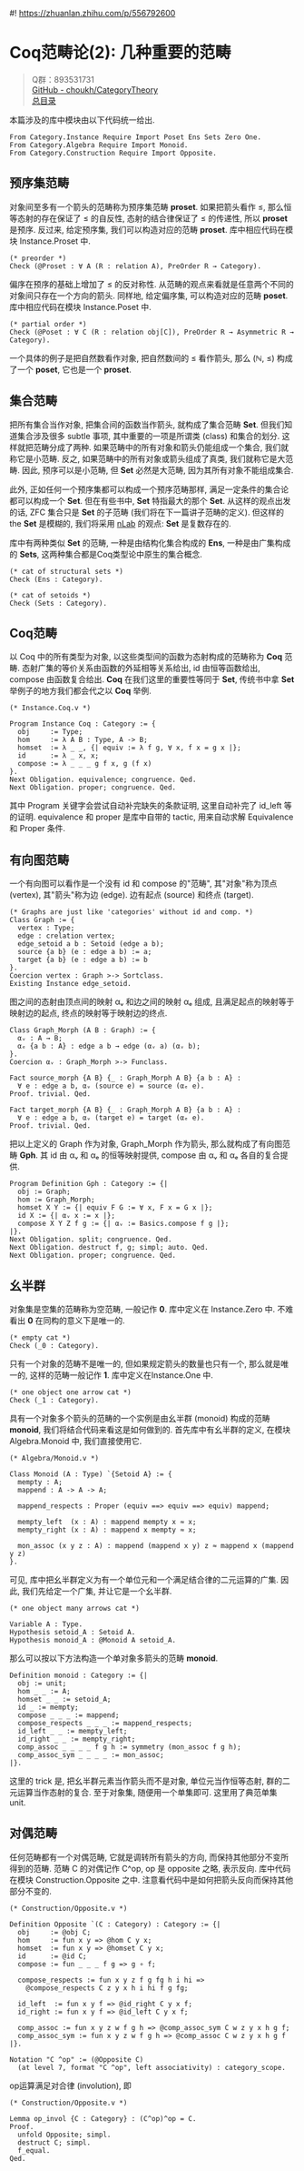 #! https://zhuanlan.zhihu.com/p/556792600
# Coq范畴论(2): 几种重要的范畴

> Q群：893531731  
> [GitHub - choukh/CategoryTheory](https://github.com/choukh/CategoryTheory)  
> [总目录](https://zhuanlan.zhihu.com/p/556697215)  

本篇涉及的库中模块由以下代码统一给出.

```Coq
From Category.Instance Require Import Poset Ens Sets Zero One.
From Category.Algebra Require Import Monoid.
From Category.Construction Require Import Opposite.
```

## 预序集范畴

对象间至多有一个箭头的范畴称为预序集范畴 **proset**. 如果把箭头看作 ≤, 那么恒等态射的存在保证了 ≤ 的自反性, 态射的结合律保证了 ≤ 的传递性, 所以 **proset** 是预序. 反过来, 给定预序集, 我们可以构造对应的范畴 **proset**. 库中相应代码在模块 Instance.Proset 中.

```Coq
(* preorder *)
Check (@Proset : ∀ A (R : relation A), PreOrder R → Category).
```

偏序在预序的基础上增加了 ≤ 的反对称性. 从范畴的观点来看就是任意两个不同的对象间只存在一个方向的箭头. 同样地, 给定偏序集, 可以构造对应的范畴 **poset**. 库中相应代码在模块 Instance.Poset 中.

```Coq
(* partial order *)
Check (@Poset : ∀ C (R : relation obj[C]), PreOrder R → Asymmetric R → Category).
```

一个具体的例子是把自然数看作对象, 把自然数间的 ≤ 看作箭头, 那么 (ℕ, ≤) 构成了一个 **poset**, 它也是一个 **proset**.

## 集合范畴

把所有集合当作对象, 把集合间的函数当作箭头, 就构成了集合范畴 **Set**. 但我们知道集合涉及很多 subtle 事项, 其中重要的一项是所谓类 (class) 和集合的划分. 这样就把范畴分成了两种. 如果范畴中的所有对象和箭头仍能组成一个集合, 我们就称它是小范畴. 反之, 如果范畴中的所有对象或箭头组成了真类, 我们就称它是大范畴. 因此, 预序可以是小范畴, 但 **Set** 必然是大范畴, 因为其所有对象不能组成集合.

此外, 正如任何一个预序集都可以构成一个预序范畴那样, 满足一定条件的集合论都可以构成一个 **Set**. 但在有些书中, **Set** 特指最大的那个 **Set**. 从这样的观点出发的话, ZFC 集合只是 **Set** 的子范畴 (我们将在下一篇讲子范畴的定义). 但这样的 the **Set** 是模糊的, 我们将采用 [nLab](https://ncatlab.org/nlab/show/Set) 的观点: **Set** 是复数存在的.

库中有两种类似 **Set** 的范畴, 一种是由结构化集合构成的 **Ens**, 一种是由广集构成的 **Sets**, 这两种集合都是Coq类型论中原生的集合概念.

```Coq
(* cat of structural sets *)
Check (Ens : Category).

(* cat of setoids *)
Check (Sets : Category).
```

## Coq范畴

以 Coq 中的所有类型为对象, 以这些类型间的函数为态射构成的范畴称为 **Coq** 范畴. 态射广集的等价关系由函数的外延相等关系给出, id 由恒等函数给出, compose 由函数复合给出. **Coq** 在我们这里的重要性等同于 **Set**, 传统书中拿 **Set** 举例子的地方我们都会代之以 **Coq** 举例.

```Coq
(* Instance.Coq.v *)

Program Instance Coq : Category := {
  obj     := Type;
  hom     := λ A B : Type, A -> B;
  homset  := λ _ _, {| equiv := λ f g, ∀ x, f x = g x |};
  id      := λ _ x, x;
  compose := λ _ _ _ g f x, g (f x)
}.
Next Obligation. equivalence; congruence. Qed.
Next Obligation. proper; congruence. Qed.
```

其中 Program 关键字会尝试自动补完缺失的条款证明, 这里自动补完了 id_left 等的证明. equivalence 和 proper 是库中自带的 tactic, 用来自动求解 Equivalence 和 Proper 条件.

## 有向图范畴

一个有向图可以看作是一个没有 id 和 compose 的"范畴", 其"对象"称为顶点 (vertex), 其"箭头"称为边 (edge). 边有起点 (source) 和终点 (target).

```Coq
(* Graphs are just like 'categories' without id and comp. *)
Class Graph := {
  vertex : Type;
  edge : crelation vertex;
  edge_setoid a b : Setoid (edge a b);
  source {a b} (e : edge a b) := a;
  target {a b} (e : edge a b) := b
}.
Coercion vertex : Graph >-> Sortclass.
Existing Instance edge_setoid.
```

图之间的态射由顶点间的映射 αᵥ 和边之间的映射 αₑ 组成, 且满足起点的映射等于映射边的起点, 终点的映射等于映射边的终点.

```Coq
Class Graph_Morph (A B : Graph) := {
  αᵥ : A → B;
  αₑ {a b : A} : edge a b → edge (αᵥ a) (αᵥ b);
}.
Coercion αᵥ : Graph_Morph >-> Funclass.

Fact source_morph {A B} {_ : Graph_Morph A B} {a b : A} :
  ∀ e : edge a b, αᵥ (source e) = source (αₑ e).
Proof. trivial. Qed.

Fact target_morph {A B} {_ : Graph_Morph A B} {a b : A} :
  ∀ e : edge a b, αᵥ (target e) = target (αₑ e).
Proof. trivial. Qed.
```

把以上定义的 Graph 作为对象, Graph_Morph 作为箭头, 那么就构成了有向图范畴 **Gph**. 其 id 由 αᵥ 和 αₑ 的恒等映射提供, compose 由 αᵥ 和 αₑ 各自的复合提供.

```Coq
Program Definition Gph : Category := {|
  obj := Graph;
  hom := Graph_Morph;
  homset X Y := {| equiv F G := ∀ x, F x = G x |};
  id X := {| αᵥ x := x |};
  compose X Y Z f g := {| αᵥ := Basics.compose f g |};
|}.
Next Obligation. split; congruence. Qed.
Next Obligation. destruct f, g; simpl; auto. Qed.
Next Obligation. proper; congruence. Qed.
```

## 幺半群

对象集是空集的范畴称为空范畴, 一般记作 **0**. 库中定义在 Instance.Zero 中. 不难看出 **0** 在同构的意义下是唯一的.

```Coq
(* empty cat *)
Check (_0 : Category).
```

只有一个对象的范畴不是唯一的, 但如果规定箭头的数量也只有一个, 那么就是唯一的, 这样的范畴一般记作 **1**. 库中定义在Instance.One 中.

```Coq
(* one object one arrow cat *)
Check (_1 : Category).
```

具有一个对象多个箭头的范畴的一个实例是由幺半群 (monoid) 构成的范畴 **monoid**, 我们将结合代码来看这是如何做到的. 首先库中有幺半群的定义, 在模块 Algebra.Monoid 中, 我们直接使用它.

```Coq
(* Algebra/Monoid.v *)

Class Monoid (A : Type) `{Setoid A} := {
  mempty : A;
  mappend : A -> A -> A;

  mappend_respects : Proper (equiv ==> equiv ==> equiv) mappend;

  mempty_left  (x : A) : mappend mempty x ≈ x;
  mempty_right (x : A) : mappend x mempty ≈ x;

  mon_assoc (x y z : A) : mappend (mappend x y) z ≈ mappend x (mappend y z)
}.
```

可见, 库中把幺半群定义为有一个单位元和一个满足结合律的二元运算的广集. 因此, 我们先给定一个广集, 并让它是一个幺半群.

```Coq
(* one object many arrows cat *)

Variable A : Type.
Hypothesis setoid_A : Setoid A.
Hypothesis monoid_A : @Monoid A setoid_A.
```

那么可以按以下方法构造一个单对象多箭头的范畴 **monoid**.

```Coq
Definition monoid : Category := {|
  obj := unit;
  hom _ _ := A;
  homset _ _ := setoid_A;
  id _ := mempty;
  compose _ _ _ := mappend;
  compose_respects _ _ _ := mappend_respects;
  id_left _ _ := mempty_left;
  id_right _ _ := mempty_right;
  comp_assoc _ _ _ _ f g h := symmetry (mon_assoc f g h);
  comp_assoc_sym _ _ _ _ := mon_assoc;
|}.
```

这里的 trick 是, 把幺半群元素当作箭头而不是对象, 单位元当作恒等态射, 群的二元运算当作态射的复合. 至于对象集, 随便用一个单集即可. 这里用了典范单集 unit.

## 对偶范畴

任何范畴都有一个对偶范畴, 它就是调转所有箭头的方向, 而保持其他部分不变所得到的范畴. 范畴 C 的对偶记作 C^op, op 是 opposite 之略, 表示反向. 库中代码在模块 Construction.Opposite 之中. 注意看代码中是如何把箭头反向而保持其他部分不变的.

```Coq
(* Construction/Opposite.v *)

Definition Opposite `(C : Category) : Category := {|
  obj     := @obj C;
  hom     := fun x y => @hom C y x;
  homset  := fun x y => @homset C y x;
  id      := @id C;
  compose := fun _ _ _ f g => g ∘ f;

  compose_respects := fun x y z f g fg h i hi =>
    @compose_respects C z y x h i hi f g fg;

  id_left  := fun x y f => @id_right C y x f;
  id_right := fun x y f => @id_left C y x f;

  comp_assoc := fun x y z w f g h => @comp_assoc_sym C w z y x h g f;
  comp_assoc_sym := fun x y z w f g h => @comp_assoc C w z y x h g f
|}.

Notation "C ^op" := (@Opposite C)
  (at level 7, format "C ^op", left associativity) : category_scope.
```

op运算满足对合律 (involution), 即

```Coq
(* Construction/Opposite.v *)

Lemma op_invol {C : Category} : (C^op)^op = C.
Proof.
  unfold Opposite; simpl.
  destruct C; simpl.
  f_equal.
Qed.
```
